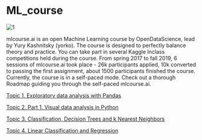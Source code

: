 # ML_course

![1](https://user-images.githubusercontent.com/52573418/106764526-89286c80-6640-11eb-9ff1-2f60977495ef.png)


mlcourse.ai is an open Machine Learning course by OpenDataScience, lead by Yury Kashnitsky (yorko). 
The course is designed to perfectly balance theory and practice.
You can take part in several Kaggle Inclass competitions held during the course.
From spring 2017 to fall 2019, 6 sessions of mlcourse.ai took place - 26k participants applied, 10k converted to passing the first assignment, about 1500 participants finished the course.
Currently, the course is in a self-paced mode.
Check out a thorough Roadmap guiding you through the self-paced mlcourse.ai.


[Topic 1. Exploratory data analysis with Pandas](https://github.com/ValeriiSielikhov/Open-Machine-Learning-Course-mlcourse.ai/tree/master/Topic%201.%20Exploratory%20data%20analysis%20with%20Pandas)

[Topic 2. Part 1. Visual data analysis in Python](https://github.com/ValeriiSielikhov/Open-Machine-Learning-Course-mlcourse.ai/tree/master/Topic%202.%20Part%201.%20Visual%20data%20analysis%20in%20Python)

[Topic 3. Classification, Decision Trees and k Nearest Neighbors](https://github.com/ValeriiSielikhov/Open-Machine-Learning-Course-mlcourse.ai/tree/master/Topic%203.%20Classification%2C%20Decision%20Trees%20and%20k%20Nearest%20Neighbors)

[Topic 4. Linear Classification and Regression](https://github.com/ValeriiSielikhov/Open-Machine-Learning-Course-mlcourse.ai/tree/master/Topic%204.%20Linear%20Classification%20and%20Regression)
